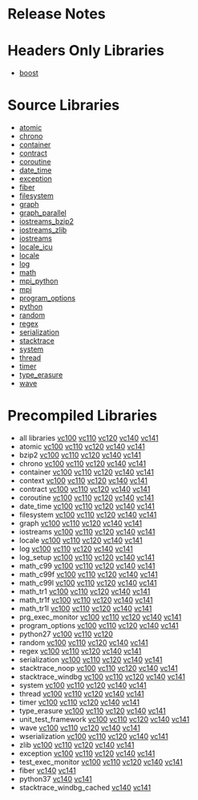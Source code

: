 # Release Notes
# Headers Only Libraries
- [boost](http://nuget.org/packages/boost/1.70.0.0)
# Source Libraries
- [atomic](http://nuget.org/packages/boost_atomic-src/1.70.0.0)
- [chrono](http://nuget.org/packages/boost_chrono-src/1.70.0.0)
- [container](http://nuget.org/packages/boost_container-src/1.70.0.0)
- [contract](http://nuget.org/packages/boost_contract-src/1.70.0.0)
- [coroutine](http://nuget.org/packages/boost_coroutine-src/1.70.0.0)
- [date_time](http://nuget.org/packages/boost_date_time-src/1.70.0.0)
- [exception](http://nuget.org/packages/boost_exception-src/1.70.0.0)
- [fiber](http://nuget.org/packages/boost_fiber-src/1.70.0.0)
- [filesystem](http://nuget.org/packages/boost_filesystem-src/1.70.0.0)
- [graph](http://nuget.org/packages/boost_graph-src/1.70.0.0)
- [graph_parallel](http://nuget.org/packages/boost_graph_parallel-src/1.70.0.0)
- [iostreams_bzip2](http://nuget.org/packages/boost_iostreams_bzip2-src/1.70.0.0)
- [iostreams_zlib](http://nuget.org/packages/boost_iostreams_zlib-src/1.70.0.0)
- [iostreams](http://nuget.org/packages/boost_iostreams-src/1.70.0.0)
- [locale_icu](http://nuget.org/packages/boost_locale_icu-src/1.70.0.0)
- [locale](http://nuget.org/packages/boost_locale-src/1.70.0.0)
- [log](http://nuget.org/packages/boost_log-src/1.70.0.0)
- [math](http://nuget.org/packages/boost_math-src/1.70.0.0)
- [mpi_python](http://nuget.org/packages/boost_mpi_python-src/1.70.0.0)
- [mpi](http://nuget.org/packages/boost_mpi-src/1.70.0.0)
- [program_options](http://nuget.org/packages/boost_program_options-src/1.70.0.0)
- [python](http://nuget.org/packages/boost_python-src/1.70.0.0)
- [random](http://nuget.org/packages/boost_random-src/1.70.0.0)
- [regex](http://nuget.org/packages/boost_regex-src/1.70.0.0)
- [serialization](http://nuget.org/packages/boost_serialization-src/1.70.0.0)
- [stacktrace](http://nuget.org/packages/boost_stacktrace-src/1.70.0.0)
- [system](http://nuget.org/packages/boost_system-src/1.70.0.0)
- [thread](http://nuget.org/packages/boost_thread-src/1.70.0.0)
- [timer](http://nuget.org/packages/boost_timer-src/1.70.0.0)
- [type_erasure](http://nuget.org/packages/boost_type_erasure-src/1.70.0.0)
- [wave](http://nuget.org/packages/boost_wave-src/1.70.0.0)
# Precompiled Libraries
- all libraries [vc100](http://nuget.org/packages/boost-vc100/1.70.0.0) [vc110](http://nuget.org/packages/boost-vc110/1.70.0.0) [vc120](http://nuget.org/packages/boost-vc120/1.70.0.0) [vc140](http://nuget.org/packages/boost-vc140/1.70.0.0) [vc141](http://nuget.org/packages/boost-vc141/1.70.0.0)
- atomic [vc100](http://nuget.org/packages/boost_atomic-vc100/1.70.0.0) [vc110](http://nuget.org/packages/boost_atomic-vc110/1.70.0.0) [vc120](http://nuget.org/packages/boost_atomic-vc120/1.70.0.0) [vc140](http://nuget.org/packages/boost_atomic-vc140/1.70.0.0) [vc141](http://nuget.org/packages/boost_atomic-vc141/1.70.0.0)
- bzip2 [vc100](http://nuget.org/packages/boost_bzip2-vc100/1.70.0.0) [vc110](http://nuget.org/packages/boost_bzip2-vc110/1.70.0.0) [vc120](http://nuget.org/packages/boost_bzip2-vc120/1.70.0.0) [vc140](http://nuget.org/packages/boost_bzip2-vc140/1.70.0.0) [vc141](http://nuget.org/packages/boost_bzip2-vc141/1.70.0.0)
- chrono [vc100](http://nuget.org/packages/boost_chrono-vc100/1.70.0.0) [vc110](http://nuget.org/packages/boost_chrono-vc110/1.70.0.0) [vc120](http://nuget.org/packages/boost_chrono-vc120/1.70.0.0) [vc140](http://nuget.org/packages/boost_chrono-vc140/1.70.0.0) [vc141](http://nuget.org/packages/boost_chrono-vc141/1.70.0.0)
- container [vc100](http://nuget.org/packages/boost_container-vc100/1.70.0.0) [vc110](http://nuget.org/packages/boost_container-vc110/1.70.0.0) [vc120](http://nuget.org/packages/boost_container-vc120/1.70.0.0) [vc140](http://nuget.org/packages/boost_container-vc140/1.70.0.0) [vc141](http://nuget.org/packages/boost_container-vc141/1.70.0.0)
- context [vc100](http://nuget.org/packages/boost_context-vc100/1.70.0.0) [vc110](http://nuget.org/packages/boost_context-vc110/1.70.0.0) [vc120](http://nuget.org/packages/boost_context-vc120/1.70.0.0) [vc140](http://nuget.org/packages/boost_context-vc140/1.70.0.0) [vc141](http://nuget.org/packages/boost_context-vc141/1.70.0.0)
- contract [vc100](http://nuget.org/packages/boost_contract-vc100/1.70.0.0) [vc110](http://nuget.org/packages/boost_contract-vc110/1.70.0.0) [vc120](http://nuget.org/packages/boost_contract-vc120/1.70.0.0) [vc140](http://nuget.org/packages/boost_contract-vc140/1.70.0.0) [vc141](http://nuget.org/packages/boost_contract-vc141/1.70.0.0)
- coroutine [vc100](http://nuget.org/packages/boost_coroutine-vc100/1.70.0.0) [vc110](http://nuget.org/packages/boost_coroutine-vc110/1.70.0.0) [vc120](http://nuget.org/packages/boost_coroutine-vc120/1.70.0.0) [vc140](http://nuget.org/packages/boost_coroutine-vc140/1.70.0.0) [vc141](http://nuget.org/packages/boost_coroutine-vc141/1.70.0.0)
- date_time [vc100](http://nuget.org/packages/boost_date_time-vc100/1.70.0.0) [vc110](http://nuget.org/packages/boost_date_time-vc110/1.70.0.0) [vc120](http://nuget.org/packages/boost_date_time-vc120/1.70.0.0) [vc140](http://nuget.org/packages/boost_date_time-vc140/1.70.0.0) [vc141](http://nuget.org/packages/boost_date_time-vc141/1.70.0.0)
- filesystem [vc100](http://nuget.org/packages/boost_filesystem-vc100/1.70.0.0) [vc110](http://nuget.org/packages/boost_filesystem-vc110/1.70.0.0) [vc120](http://nuget.org/packages/boost_filesystem-vc120/1.70.0.0) [vc140](http://nuget.org/packages/boost_filesystem-vc140/1.70.0.0) [vc141](http://nuget.org/packages/boost_filesystem-vc141/1.70.0.0)
- graph [vc100](http://nuget.org/packages/boost_graph-vc100/1.70.0.0) [vc110](http://nuget.org/packages/boost_graph-vc110/1.70.0.0) [vc120](http://nuget.org/packages/boost_graph-vc120/1.70.0.0) [vc140](http://nuget.org/packages/boost_graph-vc140/1.70.0.0) [vc141](http://nuget.org/packages/boost_graph-vc141/1.70.0.0)
- iostreams [vc100](http://nuget.org/packages/boost_iostreams-vc100/1.70.0.0) [vc110](http://nuget.org/packages/boost_iostreams-vc110/1.70.0.0) [vc120](http://nuget.org/packages/boost_iostreams-vc120/1.70.0.0) [vc140](http://nuget.org/packages/boost_iostreams-vc140/1.70.0.0) [vc141](http://nuget.org/packages/boost_iostreams-vc141/1.70.0.0)
- locale [vc100](http://nuget.org/packages/boost_locale-vc100/1.70.0.0) [vc110](http://nuget.org/packages/boost_locale-vc110/1.70.0.0) [vc120](http://nuget.org/packages/boost_locale-vc120/1.70.0.0) [vc140](http://nuget.org/packages/boost_locale-vc140/1.70.0.0) [vc141](http://nuget.org/packages/boost_locale-vc141/1.70.0.0)
- log [vc100](http://nuget.org/packages/boost_log-vc100/1.70.0.0) [vc110](http://nuget.org/packages/boost_log-vc110/1.70.0.0) [vc120](http://nuget.org/packages/boost_log-vc120/1.70.0.0) [vc140](http://nuget.org/packages/boost_log-vc140/1.70.0.0) [vc141](http://nuget.org/packages/boost_log-vc141/1.70.0.0)
- log_setup [vc100](http://nuget.org/packages/boost_log_setup-vc100/1.70.0.0) [vc110](http://nuget.org/packages/boost_log_setup-vc110/1.70.0.0) [vc120](http://nuget.org/packages/boost_log_setup-vc120/1.70.0.0) [vc140](http://nuget.org/packages/boost_log_setup-vc140/1.70.0.0) [vc141](http://nuget.org/packages/boost_log_setup-vc141/1.70.0.0)
- math_c99 [vc100](http://nuget.org/packages/boost_math_c99-vc100/1.70.0.0) [vc110](http://nuget.org/packages/boost_math_c99-vc110/1.70.0.0) [vc120](http://nuget.org/packages/boost_math_c99-vc120/1.70.0.0) [vc140](http://nuget.org/packages/boost_math_c99-vc140/1.70.0.0) [vc141](http://nuget.org/packages/boost_math_c99-vc141/1.70.0.0)
- math_c99f [vc100](http://nuget.org/packages/boost_math_c99f-vc100/1.70.0.0) [vc110](http://nuget.org/packages/boost_math_c99f-vc110/1.70.0.0) [vc120](http://nuget.org/packages/boost_math_c99f-vc120/1.70.0.0) [vc140](http://nuget.org/packages/boost_math_c99f-vc140/1.70.0.0) [vc141](http://nuget.org/packages/boost_math_c99f-vc141/1.70.0.0)
- math_c99l [vc100](http://nuget.org/packages/boost_math_c99l-vc100/1.70.0.0) [vc110](http://nuget.org/packages/boost_math_c99l-vc110/1.70.0.0) [vc120](http://nuget.org/packages/boost_math_c99l-vc120/1.70.0.0) [vc140](http://nuget.org/packages/boost_math_c99l-vc140/1.70.0.0) [vc141](http://nuget.org/packages/boost_math_c99l-vc141/1.70.0.0)
- math_tr1 [vc100](http://nuget.org/packages/boost_math_tr1-vc100/1.70.0.0) [vc110](http://nuget.org/packages/boost_math_tr1-vc110/1.70.0.0) [vc120](http://nuget.org/packages/boost_math_tr1-vc120/1.70.0.0) [vc140](http://nuget.org/packages/boost_math_tr1-vc140/1.70.0.0) [vc141](http://nuget.org/packages/boost_math_tr1-vc141/1.70.0.0)
- math_tr1f [vc100](http://nuget.org/packages/boost_math_tr1f-vc100/1.70.0.0) [vc110](http://nuget.org/packages/boost_math_tr1f-vc110/1.70.0.0) [vc120](http://nuget.org/packages/boost_math_tr1f-vc120/1.70.0.0) [vc140](http://nuget.org/packages/boost_math_tr1f-vc140/1.70.0.0) [vc141](http://nuget.org/packages/boost_math_tr1f-vc141/1.70.0.0)
- math_tr1l [vc100](http://nuget.org/packages/boost_math_tr1l-vc100/1.70.0.0) [vc110](http://nuget.org/packages/boost_math_tr1l-vc110/1.70.0.0) [vc120](http://nuget.org/packages/boost_math_tr1l-vc120/1.70.0.0) [vc140](http://nuget.org/packages/boost_math_tr1l-vc140/1.70.0.0) [vc141](http://nuget.org/packages/boost_math_tr1l-vc141/1.70.0.0)
- prg_exec_monitor [vc100](http://nuget.org/packages/boost_prg_exec_monitor-vc100/1.70.0.0) [vc110](http://nuget.org/packages/boost_prg_exec_monitor-vc110/1.70.0.0) [vc120](http://nuget.org/packages/boost_prg_exec_monitor-vc120/1.70.0.0) [vc140](http://nuget.org/packages/boost_prg_exec_monitor-vc140/1.70.0.0) [vc141](http://nuget.org/packages/boost_prg_exec_monitor-vc141/1.70.0.0)
- program_options [vc100](http://nuget.org/packages/boost_program_options-vc100/1.70.0.0) [vc110](http://nuget.org/packages/boost_program_options-vc110/1.70.0.0) [vc120](http://nuget.org/packages/boost_program_options-vc120/1.70.0.0) [vc140](http://nuget.org/packages/boost_program_options-vc140/1.70.0.0) [vc141](http://nuget.org/packages/boost_program_options-vc141/1.70.0.0)
- python27 [vc100](http://nuget.org/packages/boost_python27-vc100/1.70.0.0) [vc110](http://nuget.org/packages/boost_python27-vc110/1.70.0.0) [vc120](http://nuget.org/packages/boost_python27-vc120/1.70.0.0)
- random [vc100](http://nuget.org/packages/boost_random-vc100/1.70.0.0) [vc110](http://nuget.org/packages/boost_random-vc110/1.70.0.0) [vc120](http://nuget.org/packages/boost_random-vc120/1.70.0.0) [vc140](http://nuget.org/packages/boost_random-vc140/1.70.0.0) [vc141](http://nuget.org/packages/boost_random-vc141/1.70.0.0)
- regex [vc100](http://nuget.org/packages/boost_regex-vc100/1.70.0.0) [vc110](http://nuget.org/packages/boost_regex-vc110/1.70.0.0) [vc120](http://nuget.org/packages/boost_regex-vc120/1.70.0.0) [vc140](http://nuget.org/packages/boost_regex-vc140/1.70.0.0) [vc141](http://nuget.org/packages/boost_regex-vc141/1.70.0.0)
- serialization [vc100](http://nuget.org/packages/boost_serialization-vc100/1.70.0.0) [vc110](http://nuget.org/packages/boost_serialization-vc110/1.70.0.0) [vc120](http://nuget.org/packages/boost_serialization-vc120/1.70.0.0) [vc140](http://nuget.org/packages/boost_serialization-vc140/1.70.0.0) [vc141](http://nuget.org/packages/boost_serialization-vc141/1.70.0.0)
- stacktrace_noop [vc100](http://nuget.org/packages/boost_stacktrace_noop-vc100/1.70.0.0) [vc110](http://nuget.org/packages/boost_stacktrace_noop-vc110/1.70.0.0) [vc120](http://nuget.org/packages/boost_stacktrace_noop-vc120/1.70.0.0) [vc140](http://nuget.org/packages/boost_stacktrace_noop-vc140/1.70.0.0) [vc141](http://nuget.org/packages/boost_stacktrace_noop-vc141/1.70.0.0)
- stacktrace_windbg [vc100](http://nuget.org/packages/boost_stacktrace_windbg-vc100/1.70.0.0) [vc110](http://nuget.org/packages/boost_stacktrace_windbg-vc110/1.70.0.0) [vc120](http://nuget.org/packages/boost_stacktrace_windbg-vc120/1.70.0.0) [vc140](http://nuget.org/packages/boost_stacktrace_windbg-vc140/1.70.0.0) [vc141](http://nuget.org/packages/boost_stacktrace_windbg-vc141/1.70.0.0)
- system [vc100](http://nuget.org/packages/boost_system-vc100/1.70.0.0) [vc110](http://nuget.org/packages/boost_system-vc110/1.70.0.0) [vc120](http://nuget.org/packages/boost_system-vc120/1.70.0.0) [vc140](http://nuget.org/packages/boost_system-vc140/1.70.0.0) [vc141](http://nuget.org/packages/boost_system-vc141/1.70.0.0)
- thread [vc100](http://nuget.org/packages/boost_thread-vc100/1.70.0.0) [vc110](http://nuget.org/packages/boost_thread-vc110/1.70.0.0) [vc120](http://nuget.org/packages/boost_thread-vc120/1.70.0.0) [vc140](http://nuget.org/packages/boost_thread-vc140/1.70.0.0) [vc141](http://nuget.org/packages/boost_thread-vc141/1.70.0.0)
- timer [vc100](http://nuget.org/packages/boost_timer-vc100/1.70.0.0) [vc110](http://nuget.org/packages/boost_timer-vc110/1.70.0.0) [vc120](http://nuget.org/packages/boost_timer-vc120/1.70.0.0) [vc140](http://nuget.org/packages/boost_timer-vc140/1.70.0.0) [vc141](http://nuget.org/packages/boost_timer-vc141/1.70.0.0)
- type_erasure [vc100](http://nuget.org/packages/boost_type_erasure-vc100/1.70.0.0) [vc110](http://nuget.org/packages/boost_type_erasure-vc110/1.70.0.0) [vc120](http://nuget.org/packages/boost_type_erasure-vc120/1.70.0.0) [vc140](http://nuget.org/packages/boost_type_erasure-vc140/1.70.0.0) [vc141](http://nuget.org/packages/boost_type_erasure-vc141/1.70.0.0)
- unit_test_framework [vc100](http://nuget.org/packages/boost_unit_test_framework-vc100/1.70.0.0) [vc110](http://nuget.org/packages/boost_unit_test_framework-vc110/1.70.0.0) [vc120](http://nuget.org/packages/boost_unit_test_framework-vc120/1.70.0.0) [vc140](http://nuget.org/packages/boost_unit_test_framework-vc140/1.70.0.0) [vc141](http://nuget.org/packages/boost_unit_test_framework-vc141/1.70.0.0)
- wave [vc100](http://nuget.org/packages/boost_wave-vc100/1.70.0.0) [vc110](http://nuget.org/packages/boost_wave-vc110/1.70.0.0) [vc120](http://nuget.org/packages/boost_wave-vc120/1.70.0.0) [vc140](http://nuget.org/packages/boost_wave-vc140/1.70.0.0) [vc141](http://nuget.org/packages/boost_wave-vc141/1.70.0.0)
- wserialization [vc100](http://nuget.org/packages/boost_wserialization-vc100/1.70.0.0) [vc110](http://nuget.org/packages/boost_wserialization-vc110/1.70.0.0) [vc120](http://nuget.org/packages/boost_wserialization-vc120/1.70.0.0) [vc140](http://nuget.org/packages/boost_wserialization-vc140/1.70.0.0) [vc141](http://nuget.org/packages/boost_wserialization-vc141/1.70.0.0)
- zlib [vc100](http://nuget.org/packages/boost_zlib-vc100/1.70.0.0) [vc110](http://nuget.org/packages/boost_zlib-vc110/1.70.0.0) [vc120](http://nuget.org/packages/boost_zlib-vc120/1.70.0.0) [vc140](http://nuget.org/packages/boost_zlib-vc140/1.70.0.0) [vc141](http://nuget.org/packages/boost_zlib-vc141/1.70.0.0)
- exception [vc100](http://nuget.org/packages/boost_exception-vc100/1.70.0.0) [vc110](http://nuget.org/packages/boost_exception-vc110/1.70.0.0) [vc120](http://nuget.org/packages/boost_exception-vc120/1.70.0.0) [vc140](http://nuget.org/packages/boost_exception-vc140/1.70.0.0) [vc141](http://nuget.org/packages/boost_exception-vc141/1.70.0.0)
- test_exec_monitor [vc100](http://nuget.org/packages/boost_test_exec_monitor-vc100/1.70.0.0) [vc110](http://nuget.org/packages/boost_test_exec_monitor-vc110/1.70.0.0) [vc120](http://nuget.org/packages/boost_test_exec_monitor-vc120/1.70.0.0) [vc140](http://nuget.org/packages/boost_test_exec_monitor-vc140/1.70.0.0) [vc141](http://nuget.org/packages/boost_test_exec_monitor-vc141/1.70.0.0)
- fiber [vc140](http://nuget.org/packages/boost_fiber-vc140/1.70.0.0) [vc141](http://nuget.org/packages/boost_fiber-vc141/1.70.0.0)
- python37 [vc140](http://nuget.org/packages/boost_python37-vc140/1.70.0.0) [vc141](http://nuget.org/packages/boost_python37-vc141/1.70.0.0)
- stacktrace_windbg_cached [vc140](http://nuget.org/packages/boost_stacktrace_windbg_cached-vc140/1.70.0.0) [vc141](http://nuget.org/packages/boost_stacktrace_windbg_cached-vc141/1.70.0.0)
